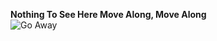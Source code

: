 **Nothing To See Here Move Along, Move Along**  
![Go Away](https://media.giphy.com/media/jFOfst9YpIARG/giphy.gif)

